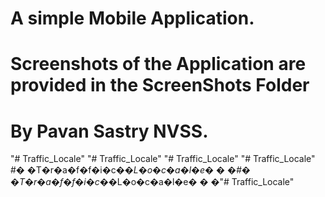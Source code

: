 # A simple  Mobile Application.
# Screenshots of the Application are provided in the ScreenShots Folder
# By Pavan Sastry NVSS.



"# Traffic_Locale" 
"# Traffic_Locale" 
"# Traffic_Locale" 
"# Traffic_Locale" 
#� �T�r�a�f�f�i�c�_�L�o�c�a�l�e�
�
�#� �T�r�a�f�f�i�c�_�L�o�c�a�l�e�
�
�"# Traffic_Locale" 
